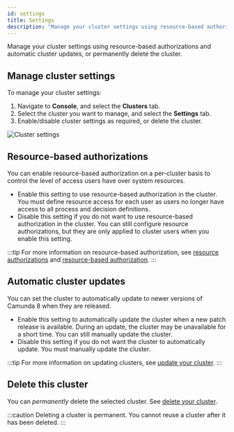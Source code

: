 ```yaml
---
id: settings
title: Settings
description: "Manage your cluster settings using resource-based authorizations and automatic cluster updates, or permanently delete the cluster."
---
```


Manage your cluster settings using resource-based authorizations and automatic cluster updates, or permanently delete the cluster.

## Manage cluster settings

To manage your cluster settings:

1. Navigate to **Console**, and select the **Clusters** tab.
2. Select the cluster you want to manage, and select the **Settings** tab.
3. Enable/disable cluster settings as required, or delete the cluster.

![Cluster settings](./img/cluster-settings.png)

## Resource-based authorizations

You can enable resource-based authorization on a per-cluster basis to control the level of access users have over system resources.

- Enable this setting to use resource-based authorization in the cluster. You must define resource access for each user as users no longer have access to all process and decision definitions.
- Disable this setting if you do not want to use resource-based authorization in the cluster. You can still configure resource authorizations, but they are only applied to cluster users when you enable this setting.

:::tip
For more information on resource-based authorization, see [resource authorizations](/components/concepts/resource-authorizations.md) and [resource-based authorization](/components/console/manage-organization/manage-users.md/#resource-based-authorizations).
:::

## Automatic cluster updates

You can set the cluster to automatically update to newer versions of Camunda 8 when they are released.

- Enable this setting to automatically update the cluster when a new patch release is available. During an update, the cluster may be unavailable for a short time. You can still manually update the cluster.
- Disable this setting if you do not want the cluster to automatically update. You must manually update the cluster.

:::tip
For more information on updating clusters, see [update your cluster](/components/console/manage-clusters/update-cluster.md).
:::

## Delete this cluster

You can _permanently_ delete the selected cluster. See [delete your cluster](/components/console/manage-clusters/delete-cluster.md).

:::caution
Deleting a cluster is permanent. You cannot reuse a cluster after it has been deleted.
:::
